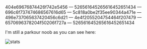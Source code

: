 404e69676874426f742e5456 —
526561645265616452651434 —
696c6f737474686567616d65 —
5c818a0be2f35ee90344a471e —
496e737065637420456c6d21 —
4e4f2055204754464f207479 —
6570696378204f50206f727a —
526561645265616452651434

I'm still a parkour noob as you can see here:

![stats](https://github-readme-stats.vercel.app/api?username=g0del-esch3r-bach)
